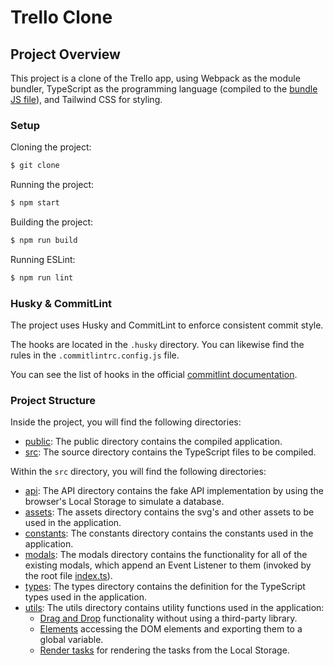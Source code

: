# Trello Clone

## Project Overview

This project is a clone of the Trello app, using Webpack as the module bundler, TypeScript as the programming language (compiled to the [bundle JS file](./public/bundle.js)), and Tailwind CSS for styling.

### Setup

Cloning the project:

```bash
$ git clone
```

Running the project:

```bash
$ npm start
```

Building the project:

```bash
$ npm run build
```

Running ESLint:

```bash
$ npm run lint
```

### Husky & CommitLint

The project uses Husky and CommitLint to enforce consistent commit style.

The hooks are located in the `.husky` directory. You can likewise find the rules in the `.commitlintrc.config.js` file.

You can see the list of hooks in the official [commitlint documentation](https://commitlint.js.org/#/).

### Project Structure

Inside the project, you will find the following directories:

- [public](public/): The public directory contains the compiled application.
- [src](src/): The source directory contains the TypeScript files to be compiled.

Within the `src` directory, you will find the following directories:

- [api](./src/api/): The API directory contains the fake API implementation by using the browser's Local Storage to simulate a database.
- [assets](./src/assets/): The assets directory contains the svg's and other assets to be used in the application.
- [constants](./src/constants/): The constants directory contains the constants used in the application.
- [modals](./src/modals/): The modals directory contains the functionality for all of the existing modals, which append an Event Listener to them (invoked by the root file [index.ts](./src/index.ts)).
- [types](./src/types/): The types directory contains the definition for the TypeScript types used in the application.
- [utils](./src/utils/): The utils directory contains utility functions used in the application:
  - [Drag and Drop](./src/utils/drag-and-drop.ts) functionality without using a third-party library.
  - [Elements](./src/utils/elements.ts) accessing the DOM elements and exporting them to a global variable.
  - [Render tasks](./src/utils/render-tasks.ts) for rendering the tasks from the Local Storage.
